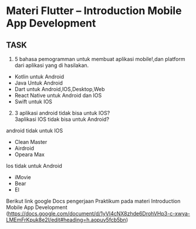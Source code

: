 # Materi Flutter – Introduction Mobile App Development
## TASK

1. 5 bahasa pemogramman untuk membuat aplikasi mobile!,dan platform dari
aplikasi yang di hasilakan.
- Kotlin untuk Android
- Java Untuk Android
- Dart untuk Android,IOS,Desktop,Web
- React Native untuk Android dan IOS
- Swift untuk IOS


2. 3 aplikasi android tidak bisa untuk IOS?<br>
   3aplikasi IOS tidak bisa untuk Android?

android tidak untuk IOS
- Clean Master
- Airdroid
- Opeara Max

Ios tidak untuk Android
- iMovie
- Bear
- El



Berikut link google Docs pengerjaan Praktikum pada materi Introduction Mobile App Development (https://docs.google.com/document/d/1yVl4cNX8zhde6DrohVHp3-c-xwya-LMEmFrKpuk8e2I/edit#heading=h.aopuv5fcb5bn)